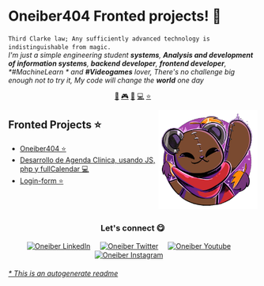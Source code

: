 # Oneiber404 Fronted projects! 👋


`Third Clarke law; Any sufficiently advanced technology is indistinguishable from magic.`<br><em> I'm just a simple engineering student **systems**, **Analysis and development of information systems**, **backend developer**, **frontend developer**, **#MachineLearn* * and **#Videogames** lover, There's no challenge big enough not to try it, My code will change the **world** one day</em>


<p align="center">
<a href="https://github.com/Oneiber404/Oneiber404/blob/master/ai.md">🤖</a>
<a href="https://github.com/Oneiber404/Oneiber404/blob/master/gamedev.md">🎮</a>
<a href="https://github.com/Oneiber404/Oneiber404/blob/master/blockchain.md">🔑</a>
<a href="https://github.com/Oneiber404/Oneiber404/blob/master/backend.md">💻</a>
<a href="https://github.com/Oneiber404/Oneiber404/blob/master/frontend.md">⭐</a>
</p>


<a href="https://twitter.com/oneiber404">
<img align="right" height="auto" width="200" src="https://github.com/Oneiber404/Oneiber404/raw/master/img/pequesoft.png"/>
</a>

## Fronted Projects ⭐
- [Oneiber404  ⭐](https://github.com/Oneiber404/Oneiber404) 
- [Desarrollo de Agenda Clinica, usando JS, php y fullCalendar  💻](https://github.com/Oneiber404/Agenda_clinica)
- [Login-form  ⭐](https://github.com/Oneiber404/Login_form) 

<br>

<br>

<div align="center">
<h3 align="center">Let's connect 😋</h3>
</div>
<p align="center">
<a href="https://www.linkedin.com/in/oneiber2020/" target="blank">
<img align="center" width="30px" alt="Oneiber LinkedIn" src="https://www.vectorlogo.zone/logos/linkedin/linkedin-icon.svg"/></a> &nbsp; &nbsp;
<a href="https://twitter.com/oneiber404" target="blank">
<img align="center" width="30px" alt="Oneiber Twitter" src="https://www.vectorlogo.zone/logos/twitter/twitter-official.svg"/></a> &nbsp; &nbsp;
<a href="https://www.youtube.com/@oneiber404" target="blank">
<img align="center" width="30px" alt="Oneiber Youtube" src="https://www.vectorlogo.zone/logos/youtube/youtube-icon.svg"/></a> &nbsp; &nbsp;
<a href="https://www.instagram.com/oneiber404/" target="blank">
<img align="center" width="30px" alt="Oneiber Instagram" src="https://www.vectorlogo.zone/logos/instagram/instagram-icon.svg"/></a> &nbsp; &nbsp;

</p>

###### [* This is an autogenerate readme](https://github.com/Oneiber404/Oneiber404/tree/master/ReadmeGenerator)
